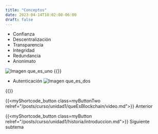 ```yaml
---
title: "Conceptos"
date: 2023-04-14T18:02:08-06:00
draft: false
---
```


- Confianza
- Descentralización
- Transparencia
- Integridad
- Redundancia
- Anonimato

![Imagen que_es_uno](/posts/img/unidad1/que_es_uno.webp#center)
{{<salto>}}

- Autenticación
![Imagen que_es_dos](/posts/img/unidad1/que_es_dos.webp#center)

{{<salto>}}


{{<myShortcode_button class=myButtonTwo relref="/posts/curso/unidad1/queEsBlockchain/video.md">}} Anterior

{{<myShortcode_button class=myButton relref="/posts/curso/unidad1/historia/introduccion.md">}} Siguiente subtema